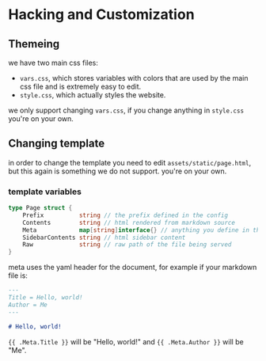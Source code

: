 # Hacking and Customization

## Themeing

we have two main css files:

- `vars.css`, which stores variables with colors that are used by the main css file and is extremely easy to edit.
- `style.css`, which actually styles the website.

we only support changing `vars.css`, if you change anything in `style.css` you're on your own.

## Changing template

in order to change the template you need to edit `assets/static/page.html`, but this again is something we do not support. you're on your own.

### template variables

```go
type Page struct {
	Prefix          string // the prefix defined in the config
	Contents        string // html rendered from markdown source
	Meta            map[string]interface{} // anything you define in the yaml header, look below
	SidebarContents string // html sidebar content
	Raw             string // raw path of the file being served
}
```

meta uses the yaml header for the document, for example if your markdown file is:

```md
---
Title = Hello, world!
Author = Me
---

# Hello, world!
```

`{{ .Meta.Title }}` will be "Hello, world!" and `{{ .Meta.Author }}` will be "Me".